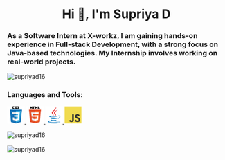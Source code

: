 <h1 align="center">Hi 👋, I'm Supriya D </h1>
<h3> As a Software Intern at X-workz, I am gaining hands-on experience in Full-stack Development, with a strong focus on Java-based technologies. My Internship involves working on real-world projects. </h3>

<p align="left"> <img src="https://komarev.com/ghpvc/?username=supriyad16&label=Profile%20views&color=0e75b6&style=flat"  alt="supriyad16" /> </p>

<p align="left">
</p>

<h3 align="left">Languages and Tools:</h3>
<p align="left"> <a href="https://www.w3schools.com/css/" target="_blank" rel="noreferrer"> <img src="https://raw.githubusercontent.com/devicons/devicon/master/icons/css3/css3-original-wordmark.svg" alt="css3" width="40" height="40"/> </a> <a href="https://www.w3.org/html/" target="_blank" rel="noreferrer"> <img src="https://raw.githubusercontent.com/devicons/devicon/master/icons/html5/html5-original-wordmark.svg" alt="html5" width="40" height="40"/> </a> <a href="https://www.java.com" target="_blank" rel="noreferrer"> <img src="https://raw.githubusercontent.com/devicons/devicon/master/icons/java/java-original.svg" alt="java" width="40" height="40"/> </a> <a href="https://developer.mozilla.org/en-US/docs/Web/JavaScript" target="_blank" rel="noreferrer"> <img src="https://raw.githubusercontent.com/devicons/devicon/master/icons/javascript/javascript-original.svg" alt="javascript" width="40" height="40"/> </a> </p>

<p><img align="center" src="https://github-readme-stats.vercel.app/api/top-langs?username=supriyad16&show_icons=true&locale=en&layout=compact" alt="supriyad16" /></p>

<p><img align="center" src="https://github-readme-streak-stats.herokuapp.com/?user=supriyad16&" alt="supriyad16" /> </p>
